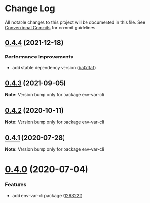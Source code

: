 # Change Log

All notable changes to this project will be documented in this file.
See [Conventional Commits](https://conventionalcommits.org) for commit guidelines.

## [0.4.4](https://github.com/porky-prince/porky-cli/compare/v0.4.3...v0.4.4) (2021-12-18)


### Performance Improvements

* add stable dependency version ([ba0c1af](https://github.com/porky-prince/porky-cli/commit/ba0c1af230fcfba9d9051b779ecd43af78a630bb))





## [0.4.3](https://github.com/porky-prince/porky-cli/compare/v0.4.2...v0.4.3) (2021-09-05)

**Note:** Version bump only for package env-var-cli





## [0.4.2](https://github.com/porky-prince/porky-cli/compare/v0.4.1...v0.4.2) (2020-10-11)

**Note:** Version bump only for package env-var-cli





## [0.4.1](https://github.com/porky-prince/porky-cli/compare/v0.4.0...v0.4.1) (2020-07-28)

**Note:** Version bump only for package env-var-cli





# [0.4.0](https://github.com/porky-prince/porky-cli/compare/v0.3.0...v0.4.0) (2020-07-04)


### Features

* add env-var-cli package ([129322f](https://github.com/porky-prince/porky-cli/commit/129322f7b4c1932e3944c0de5329f82085844c20))
